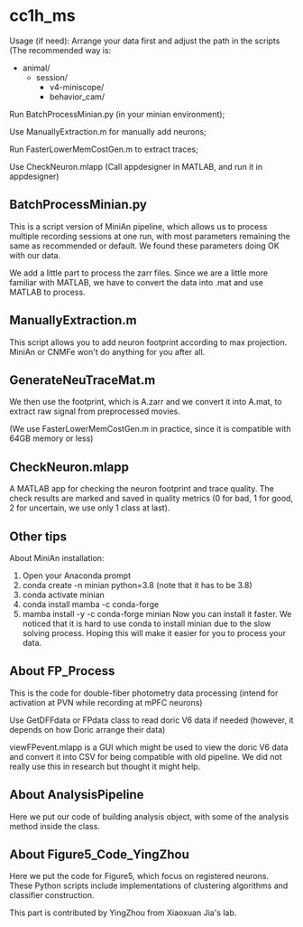 # cc1h_ms

Usage (if need):
Arrange your data first and adjust the path in the scripts (The recommended way is: 

- animal/
  - session/
    - v4-miniscope/
    - behavior_cam/

Run BatchProcessMinian.py (in your minian environment);

Use ManuallyExtraction.m for manually add neurons;

Run FasterLowerMemCostGen.m to extract traces;

Use CheckNeuron.mlapp (Call appdesigner in MATLAB, and run it in appdesigner)

## BatchProcessMinian.py
This is a script version of MiniAn pipeline, which allows us to process multiple recording sessions at one run, with most parameters remaining the same as recommended or default. We found these parameters doing OK with our data.

We add a little part to process the zarr files. Since we are a little more familiar with MATLAB, we have to convert the data into .mat and use MATLAB to process.
## ManuallyExtraction.m
This script allows you to add neuron footprint according to max projection. MiniAn or CNMFe won't do anything for you after all.
## GenerateNeuTraceMat.m
We then use the footprint, which is A.zarr and we convert it into A.mat, to extract raw signal from preprocessed movies.

(We use FasterLowerMemCostGen.m in practice, since it is compatible with 64GB memory or less)

## CheckNeuron.mlapp
A MATLAB app for checking the neuron footprint and trace quality. The check results are marked and saved in quality metrics (0 for bad, 1 for good, 2 for uncertain, we use only 1 class at last).

## Other tips
About MiniAn installation:
1. Open your Anaconda prompt
2. conda create -n minian python=3.8 (note that it has to be 3.8)
3. conda activate minian
4. conda install mamba -c conda-forge
5. mamba install -y -c conda-forge minian
Now you can install it faster. We noticed that it is hard to use conda to install minian due to the slow solving process. Hoping this will make it easier for you to process your data.

## About FP_Process
This is the code for double-fiber photometry data processing (intend for activation at PVN while recording at mPFC neurons)

Use GetDFFdata or FPdata class to read doric V6 data if needed (however, it depends on how Doric arrange their data)

viewFPevent.mlapp is a GUI which might be used to view the doric V6 data and convert it into CSV for being compatible with old pipeline. We did not really use this in research but thought it might help.

## About AnalysisPipeline
Here we put our code of building analysis object, with some of the analysis method inside the class. 

## About Figure5_Code_YingZhou
Here we put the code for Figure5, which focus on registered neurons. These Python scripts include implementations of clustering algorithms and classifier construction. 

This part is contributed by YingZhou from Xiaoxuan Jia's lab.
